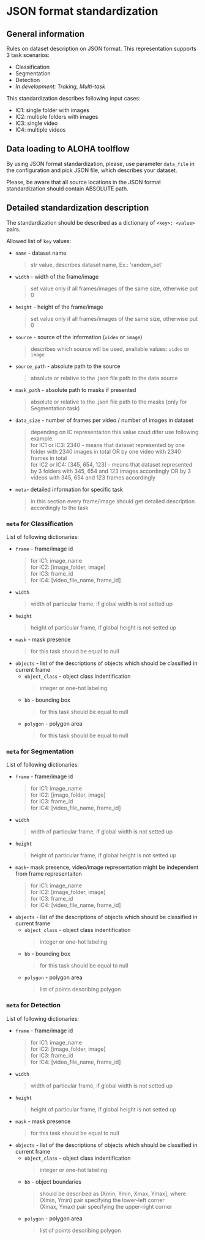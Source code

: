 # JSON format standardization

## General information
Rules on dataset description on JSON format.
This representation supports 3 task scenarios:
- Classification
- Segmentation
- Detection
- *In development: Traking, Multi-task*

This standardization describes following input cases:
- IC1: single folder with images
- IC2: multiple folders with images
- IC3: single video
- IC4: multiple videos

## Data loading to ALOHA toolflow
By using JSON format standardization, please, use parameter `data_file` in the configuration and pick JSON file, which describes your dataset.

Please, be aware that all source locations in the JSON format standardization should contain ABSOLUTE path.


## Detailed standardization description
The standardization should be described as a dictionary of `<key>: <value>` pairs.

Allowed list of `key` values:

- `name` - dataset name
    >str value, describes dataset name, Ex.: 'random_set'
- `width` - width of the frame/image
    >set value only if all frames/images of the same size, otherwise put 0
- `height` - height of the frame/image
    >set value only if all frames/images of the same size, otherwise put 0
- `source` - source of the information (`video` or `image`)
    >describes which source will be used, avaliable values:  `video` or `image`
- `source_path` - absolute path to the source
    >absolute or relative to the .json file path to the data source
- `mask_path` - absolute path to masks if presented
    >absolute or relative to the .json file path to the masks (only for Segmentation task)
- `data_size` - number of frames per video / number of images in dataset
    >depending on IC representaiton this value coud difer use following example: <br>
    for IC1 or IC3: 2340 - means that dataset represented by one folder with 2340 images in total OR by one video with 2340 frames in total<br>
    for IC2 or IC4: [345, 654, 123] - means that dataset represented by 3 folders with 345, 654 and 123 images accordingly OR by 3 videos with 345, 654 and 123 frames accordingly
- `meta`- detailed information for specific task
    >in this section every frame/image should get detailed description accordingly to the task

###  `meta` for Classification
List of following dictionaries:
- `frame` - frame/image id
    >for IC1: image_name<br>
    for IC2: [image_folder, image]<br>
    for IC3: frame_id<br>
    for IC4: [video_file_name, frame_id]
- `width`
    >width of particular frame, if global width is not setted up
- `height`
    >height of particular frame, if global height is not setted up
- `mask` - mask presence
    >for this task should be equal to null
- `objects` - list of the descriptions of objects which should be classified in current frame
    - `object_class` - object class indentification
      >integer or one-hot labeling
    - `bb` - bounding box
      >for this task should be equal to null
    - `polygon` - polygon area
      >for this task should be equal to null

###  `meta` for Segmentation
List of following dictionaries:
- `frame` - frame/image id
    >for IC1: image_name<br>
    for IC2: [image_folder, image]<br>
    for IC3: frame_id<br>
    for IC4: [video_file_name, frame_id]
- `width`
    >width of particular frame, if global width is not setted up
- `height`
    >height of particular frame, if global height is not setted up
- `mask`- mask presence, video/image representation might be independent from frame representaiton
    >for IC1: image_name<br>
    for IC2: [image_folder, image]<br>
    for IC3: frame_id<br>
    for IC4: [video_file_name, frame_id]
- `objects` - list of the descriptions of objects which should be classified in current frame
    - `object_class` - object class indentification
      >integer or one-hot labeling
    - `bb` - bounding box
      >for this task should be equal to null
    - `polygon` - polygon area
      >list of points describing polygon

### `meta` for Detection
List of following dictionaries:
- `frame` - frame/image id
    >for IC1: image_name<br>
    for IC2: [image_folder, image]<br>
    for IC3: frame_id<br>
    for IC4: [video_file_name, frame_id]
- `width`
    >width of particular frame, if global width is not setted up
- `height`
    >height of particular frame, if global height is not setted up
- `mask` - mask presence
    >for this task should be equal to null
- `objects` - list of the descriptions of objects which should be classified in current frame
    - `object_class` - object class indentification
      >integer or one-hot labeling
    - `bb` - object boundaries
      >should be described as [Xmin, Ymin, Xmax, Ymax], where<br>
      (Xmin, Ymin) pair specifying the lower-left corner<br>
      (Xmax, Ymax) pair specifying the upper-right corner
    - `polygon` - polygon area
      >list of points describing polygon
